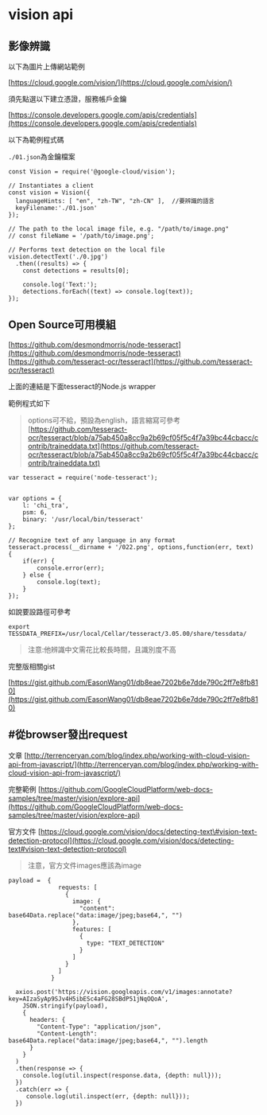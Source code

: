 # vision api

## 影像辨識

以下為圖片上傳網站範例

[https://cloud.google.com/vision/](https://cloud.google.com/vision/)

須先點選以下建立憑證，服務帳戶金鑰

[https://console.developers.google.com/apis/credentials](https://console.developers.google.com/apis/credentials)

以下為範例程式碼

`./01.json`為金鑰檔案

```text
const Vision = require('@google-cloud/vision');

// Instantiates a client
const vision = Vision({
  languageHints: [ "en", "zh-TW", "zh-CN" ],  //要辨識的語言
  keyFilename:'./01.json'
});

// The path to the local image file, e.g. "/path/to/image.png"
// const fileName = '/path/to/image.png';

// Performs text detection on the local file
vision.detectText('./0.jpg')
  .then((results) => {
    const detections = results[0];

    console.log('Text:');
    detections.forEach((text) => console.log(text));
});
```

## Open Source可用模組

[https://github.com/desmondmorris/node-tesseract](https://github.com/desmondmorris/node-tesseract) [https://github.com/tesseract-ocr/tesseract](https://github.com/tesseract-ocr/tesseract)

上面的連結是下面tesseract的Node.js wrapper

範例程式如下

> options可不給，預設為english，語言縮寫可參考[https://github.com/tesseract-ocr/tesseract/blob/a75ab450a8cc9a2b69cf05f5c4f7a39bc44cbacc/contrib/traineddata.txt](https://github.com/tesseract-ocr/tesseract/blob/a75ab450a8cc9a2b69cf05f5c4f7a39bc44cbacc/contrib/traineddata.txt)

```text
var tesseract = require('node-tesseract');


var options = {
    l: 'chi_tra',
    psm: 6,
    binary: '/usr/local/bin/tesseract'
};

// Recognize text of any language in any format
tesseract.process(__dirname + '/022.png', options,function(err, text) {
    if(err) {
        console.error(err);
    } else {
        console.log(text);
    }
});
```

如說要設路徑可參考

```text
export TESSDATA_PREFIX=/usr/local/Cellar/tesseract/3.05.00/share/tessdata/
```

> 注意:他辨識中文需花比較長時間，且識別度不高

完整版相關gist

[https://gist.github.com/EasonWang01/db8eae7202b6e7dde790c2ff7e8fb810](https://gist.github.com/EasonWang01/db8eae7202b6e7dde790c2ff7e8fb810)

## \#從browser發出request

文章 [http://terrenceryan.com/blog/index.php/working-with-cloud-vision-api-from-javascript/](http://terrenceryan.com/blog/index.php/working-with-cloud-vision-api-from-javascript/)

完整範例 [https://github.com/GoogleCloudPlatform/web-docs-samples/tree/master/vision/explore-api](https://github.com/GoogleCloudPlatform/web-docs-samples/tree/master/vision/explore-api)

官方文件 [https://cloud.google.com/vision/docs/detecting-text\#vision-text-detection-protocol](https://cloud.google.com/vision/docs/detecting-text#vision-text-detection-protocol)

> 注意，官方文件images應該為image

```text
payload =  {
              requests: [
                {
                  image: {
                    "content": base64Data.replace("data:image/jpeg;base64,", "")
                  },
                  features: [
                    {
                      type: "TEXT_DETECTION"
                    }
                  ]
                }
              ]
            }

  axios.post('https://vision.googleapis.com/v1/images:annotate?key=AIzaSyAp9SJv4H5ibESc4aFG28SBdP51jNqOQoA',
    JSON.stringify(payload),
    {
      headers: {
        "Content-Type": "application/json",
        "Content-Length": base64Data.replace("data:image/jpeg;base64,", "").length
      }
    }
  )
  .then(response => {
    console.log(util.inspect(response.data, {depth: null}));
  })
  .catch(err => {
     console.log(util.inspect(err, {depth: null}));
  })
```

